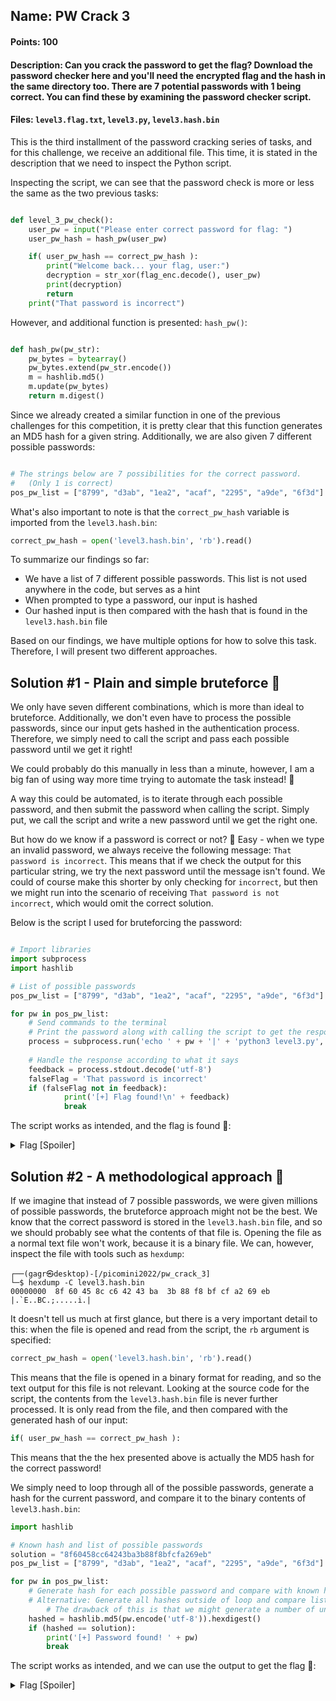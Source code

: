 ## Name: PW Crack 3
#### Points: 100
#### Description: Can you crack the password to get the flag? Download the password checker here and you'll need the encrypted flag and the hash in the same directory too. There are 7 potential passwords with 1 being correct. You can find these by examining the password checker script.
#### Files: `level3.flag.txt`, `level3.py`, `level3.hash.bin`

This is the third installment of the password cracking series of tasks, and for this challenge, we receive an additional file.
This time, it is stated in the description that we need to inspect the Python script. 

Inspecting the script, we can see that the password check is more or less the same as the two previous tasks: 

```python

def level_3_pw_check():
    user_pw = input("Please enter correct password for flag: ")
    user_pw_hash = hash_pw(user_pw)

    if( user_pw_hash == correct_pw_hash ):
        print("Welcome back... your flag, user:")
        decryption = str_xor(flag_enc.decode(), user_pw)
        print(decryption)
        return
    print("That password is incorrect")

```

However, and additional function is presented: `hash_pw()`:

```python

def hash_pw(pw_str):
    pw_bytes = bytearray()
    pw_bytes.extend(pw_str.encode())
    m = hashlib.md5()
    m.update(pw_bytes)
    return m.digest()

```

Since we already created a similar function in one of the previous challenges for this competition, it is pretty clear that this function generates an MD5
hash for a given string. Additionally, we are also given 7 different possible passwords:

```python

# The strings below are 7 possibilities for the correct password.
#   (Only 1 is correct)
pos_pw_list = ["8799", "d3ab", "1ea2", "acaf", "2295", "a9de", "6f3d"]

```

What's also important to note is that the `correct_pw_hash` variable is imported from the `level3.hash.bin`:

```python
correct_pw_hash = open('level3.hash.bin', 'rb').read()
```

To summarize our findings so far:

* We have a list of 7 different possible passwords. This list is not used anywhere in the code, but serves as a hint
* When prompted to type a password, our input is hashed
* Our hashed input is then compared with the hash that is found in the `level3.hash.bin` file

Based on our findings, we have multiple options for how to solve this task. Therefore, I will present two different approaches.

## Solution #1 - Plain and simple bruteforce 🔨

We only have seven different combinations, which is more than ideal to bruteforce. Additionally, we don't even have to process the possible passwords,
since our input gets hashed in the authentication process. Therefore, we simply need to call the script and pass each possible password until we get it right!

We could probably do this manually in less than a minute, however, I am a big fan of using way more time trying to automate the task instead! 💪

A way this could be automated, is to iterate through each possible password, and then submit the password when calling the script. Simply put, 
we call the script and write a new password until we get the right one. 

But how do we know if a password is correct or not? 🤔 Easy - when we type an invalid password, we always receive the following message: `That password is incorrect`.
This means that if we check the output for this particular string, we try the next password until the message isn't found. We could of course make this shorter by
only checking for `incorrect`, but then we might run into the scenario of receiving `That password is not incorrect`, which would omit the correct solution.

Below is the script I used for bruteforcing the password: 

```python

# Import libraries
import subprocess
import hashlib

# List of possible passwords
pos_pw_list = ["8799", "d3ab", "1ea2", "acaf", "2295", "a9de", "6f3d"]

for pw in pos_pw_list:
    # Send commands to the terminal
    # Print the password along with calling the script to get the response
    process = subprocess.run('echo ' + pw + '|' + 'python3 level3.py', shell=True, stdout=subprocess.PIPE)
    
    # Handle the response according to what it says
    feedback = process.stdout.decode('utf-8')
    falseFlag = 'That password is incorrect'
    if (falseFlag not in feedback):
            print('[+] Flag found!\n' + feedback)
            break

```

The script works as intended, and the flag is found 🚩: 


<details>
  <summary>Flag [Spoiler]</summary>

  ```
  ┌──(gagr㉿desktop)-[/picomini2022/pw_crack_3]
  └─$ python3 pw_bruteforce.py
  [+] Flag found!
  Please enter correct password for flag: Welcome back... your flag, user:
  picoCTF{m45h_fl1ng1ng_6f98a49f}
  ```
</details>


## Solution #2 - A methodological approach 🧐

If we imagine that instead of 7 possible passwords, we were given millions of possible passwords, the bruteforce approach might not be the best.
We know that the correct password is stored in the `level3.hash.bin` file, and so we should probably see what the contents of that file is. Opening the file
as a normal text file won't work, because it is a binary file. We can, however, inspect the file with tools such as `hexdump`:

```console
┌──(gagr㉿desktop)-[/picomini2022/pw_crack_3]
└─$ hexdump -C level3.hash.bin
00000000  8f 60 45 8c c6 42 43 ba  3b 88 f8 bf cf a2 69 eb  |.`E..BC.;.....i.|
```
It doesn't tell us much at first glance, but there is a very important detail to this: when the file is opened and read from the script, 
the `rb` argument is specified: 
```python 
correct_pw_hash = open('level3.hash.bin', 'rb').read()
```
This means that the file is opened in a binary format for reading, 
and so the text output for this file is not relevant. Looking at the source code for the script, the contents from the `level3.hash.bin` file is never
further processed. It is only read from the file, and then compared with the generated hash of our input:
```python
if( user_pw_hash == correct_pw_hash ):
```

This means that the the hex presented above is actually the MD5 hash for the correct password!

We simply need to loop through all of the possible passwords, generate a hash for the current password, and compare it to the binary contents of `level3.hash.bin`:

```python
import hashlib

# Known hash and list of possible passwords
solution = "8f60458cc64243ba3b88f8bfcfa269eb"
pos_pw_list = ["8799", "d3ab", "1ea2", "acaf", "2295", "a9de", "6f3d"]

for pw in pos_pw_list:
    # Generate hash for each possible password and compare with known hash
    # Alternative: Generate all hashes outside of loop and compare list of hashes with known hash
        # The drawback of this is that we might generate a number of unecessary hashes
    hashed = hashlib.md5(pw.encode('utf-8')).hexdigest()
    if (hashed == solution):
        print('[+] Password found! ' + pw)
        break
```

The script works as intended, and we can use the output to get the flag 🚩:

<details>
  <summary>Flag [Spoiler]</summary>

  ```console
    ┌──(gagr㉿desktop)-[/picomini2022/pw_crack_3]
    └─$ python3 hashGen.py
    [+] Password found! 1ea2

    ┌──(gagr㉿desktop)-[/picomini2022/pw_crack_3]
    └─$ python3 level3.py
    Please enter correct password for flag: 1ea2
    Welcome back... your flag, user:
    picoCTF{m45h_fl1ng1ng_6f98a49f}

  ```

  </details>












